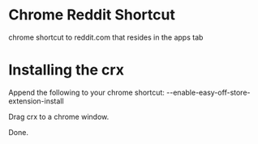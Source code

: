 Chrome Reddit Shortcut
======================

chrome shortcut to reddit.com that resides in the apps tab

Installing the crx
======================

 Append the following to your chrome shortcut: --enable-easy-off-store-extension-install
 
 Drag crx to a chrome window.
 
 Done.